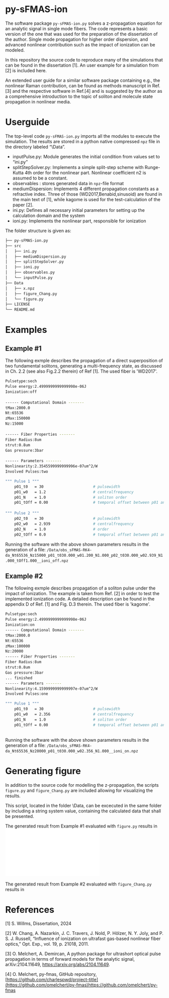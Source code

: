 # py-sFMAS-ion
The software package `py-sFMAS-ion.py` solves a z-propagation equation for an analytic signal in single mode fibers. The code represents a basic version of the one that was used for the preparation of the dissertation of the author. Single mode propagation for higher order dispersion, and advanced nonlinear contribution such as the impact of ionization can be modeled.

In this repository the source code to reproduce many of the simulations that can be found in the dissertation [1]. An user example for a simulation from [2] is included here.

An extended user guide for a similar software package containing e.g., the nonlinear Raman contribution, can be found as methods manuscript in Ref.[3] and the respective software in Ref.[4]
and is suggested by the author as a comprehensive introduction to the topic of soliton and molecule state propagation in nonlinear media.

# Userguide

The top-level code `py-sFMAS-ion.py` imports all the modules to execute the simulation. The results are stored in a python native compressed `npz` file in the directory labeled “\Data”.

- inputPulse.py: Module generates the initial condition from values set to “ini.py”
- splitStepSolver.py: Implements a simple split-step scheme with Runge-Kutta 4th order for the nonlinear part. Nonlinear coefficient n2 is assumed to be a constant.
- observables : stores generated data in `npz`-file format
- mediumDispersion: Implements 4 different propagation constants as a refractive index. Three of those (WD2017,Benabid,sinusoid) are found in the main text of [1], while kagome is used for the test-calculation of the paper [2].
- ini.py: Defines all necessary initial parameters for setting up the calculation domain and the system
- ioni.py: Implements the nonlinear part, responsible for ionization


The folder structure is given as:

```bash
├── py-sFMAS-ion.py
├── src
│   ├── ini.py
│   ├── mediumDispersion.py
│   ├── splitStepSolver.py
│   ├── ioni.py
│   ├── observables.py
│   └── inputPulse.py
├── Data
│   ├── x.npz
│   ├── figure_Chang.py
│   └── figure.py
├── LICENSE
└── README.md

```

# Examples

## Example #1

The following exmple describes the propagation of a direct superposition of two fundamental solitons, generating a multi-frequency state, as discussed in Ch. 2.2 (see also Fig.2.2 therein) of Ref [1]. The used fiber is 'WD2017'.

```bash
Pulsetype:sech
Pulse energy:2.4999999999999998e-06J
Ionization:off

------ Computational Domain -------
tMax:2000.0
Nt:65536
zMax:150000
Nz:15000

------ Fiber Properties -------
Fiber Radius:8um
strut:0.8um
Gas pressure:3bar

------ Parameters -------
Nonlinearity:2.3545599999999996e-07um^2/W
Involved Pulses:two
```

```bash
""" Pulse 1 """
    p01_t0   = 30                      # pulsewidth
    p01_w0   = 1.2                     # centralfrequency
    p01_N    = 1.0                     # soliton order         
    p01_tOff = 0.00                    # temporal offset between p01 and p02
   
""" Pulse 2 """
    p02_t0   = 30                      # pulsewidth
    p02_w0   = 2.939                   # centralfrequency    
    p02_N    = 1.0                     # order
    p02_tOff = 0.0                     # temporal offset between p01 and p02
```

Running the software with the above shown parameters results in the generation of a file: `/Data/obs_sFMAS-RK4-da_Nt65536_Nz15000_p01_t030.000_w01.200_N1.000_p02_t030.000_w02.939_N1.000_tOff1.000__ioni_off.npz`


## Example #2

The following exmple describes propagation of a soliton pulse under the impact of ionization. The example is taken from Ref. [2] in order to test the implemented ionization code. A detailed description can be found in the appendix D of Ref. [1] and Fig. D.3 therein. The used fiber is 'kagome'.

```bash
Pulsetype:sech
Pulse energy:2.4999999999999998e-06J
Ionization:on
------ Computational Domain -------
tMax:2000.0
Nt:65536
zMax:100000
Nz:20000
------ Fiber Properties -------
Fiber Radius:8um
strut:0.8um
Gas pressure:3bar
... finished
------ Parameters -------
Nonlinearity:4.1599999999999997e-07um^2/W
Involved Pulses:one

```

```bash
""" Pulse 1 """
    p01_t0   = 30                      # pulsewidth
    p01_w0   = 2.356                   # centralfrequency
    p01_N    = 1.0                     # soliton order         
    p01_tOff = 0.00                    # temporal offset between p01 and p02
   
```
Running the software with the above shown parameters results in the generation of a file: `/Data/obs_sFMAS-RK4-da_Nt65536_Nz20000_p01_t030.000_w02.356_N1.000__ioni_on.npz`

# Generating figure

In addition to the source code for modelling the z-propagation, the scripts `figure.py` and `figure_Chang.py` are included allowing for visualizing the results.

This script, located in the folder \Data, can be excecuted in the same folder by including a string system value, containing the calculated data that shall be presented. 

The generated result from Example #1 evaluated with `figure.py` results in ![Fig.1](FIGS/obs_sFMAS-RK4-da_Nt65536_Nz15000_p01_t030.000_w01.200_N1.000_p02_t030.000_w02.939_N1.000_tOff1.000__ioni_off_T.pdf)

The generated result from Example #2 evaluated with `figure_Chang.py` results in 

# References

[1] S. Willms, Dissertation, 2024

[2] W. Chang, A. Nazarkin, J. C. Travers, J. Nold, P. Hölzer, N. Y. Joly, and P. S. J. Russell, “Influence of ionization on ultrafast gas-based nonlinear fiber optics,” Opt. Exp., vol. 19, p. 21018, 2011.

[3] O. Melchert, A. Demircan, A python package for ultrashort optical pulse propagation in terms of forward models for the analytic signal, arXiv:2104.11649, https://arxiv.org/abs/2104.11649.

[4] O. Melchert, py-fmas,  GitHub repository, [https://github.com/charlespwd/project-title](https://github.com/omelchert/py-fmas)https://github.com/omelchert/py-fmas


